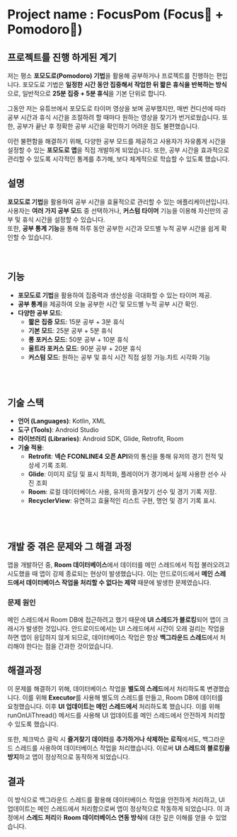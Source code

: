 # Project name : FocusPom (Focus🧠 + Pomodoro🍅)

## 프로젝트를 진행 하게된 계기
저는 평소 **포모도로(Pomodoro) 기법**을 활용해 공부하거나 프로젝트를 진행하는 편입니다.
포모도로 기법은 **일정한 시간 동안 집중해서 작업한 뒤 짧은 휴식을 반복하는 방식**으로, 일반적으로 **25분 집중 + 5분 휴식**을 기본 단위로 합니다.

그동안 저는 유튜브에서 포모도로 타이머 영상을 보며 공부했지만, 매번 컨디션에 따라 공부 시간과 휴식 시간을 조절하려 할 때마다 원하는 영상을 찾기가 번거로웠습니다.
또한, 공부가 끝난 후 정확한 공부 시간을 확인하기 어려운 점도 불편했습니다.

이런 불편함을 해결하기 위해, 다양한 공부 모드를 제공하고 사용자가 자유롭게 시간을 설정할 수 있는 **포모도로 앱**을 직접 개발하게 되었습니다.
또한, 공부 시간을 효과적으로 관리할 수 있도록 시각적인 통계를 추가해, 보다 체계적으로 학습할 수 있도록 했습니다.

## 설명
**포모도로 기법**을 활용하여 공부 시간을 효율적으로 관리할 수 있는 애플리케이션입니다.<br>
사용자는 **여러 가지 공부 모드** 중 선택하거나, **커스텀 타이머** 기능을 이용해 자신만의 공부 및 휴식 시간을 설정할 수 있습니다.<br>
또한, **공부 통계 기능**을 통해 하루 동안 공부한 시간과 모드별 누적 공부 시간을 쉽게 확인할 수 있습니다.<br>
<br> <br>

## 기능

- **포모도로 기법**을 활용하여 집중력과 생산성을 극대화할 수 있는 타이머 제공.
- **공부 통계**을 제공하여 오늘 공부한 시간 및 모드별 누적 공부 시간 확인.
- **다양한 공부 모드**:
  - **짧은 집중 모드**: 15분 공부 + 3분 휴식
  - **기본 모드**: 25분 공부 + 5분 휴식
  - **롱 포커스 모드**: 50분 공부 + 10분 휴식
  - **울트라 포커스 모드**: 90분 공부 + 20분 휴식
  - **커스텀 모드**: 원하는 공부 및 휴식 시간 직접 설정 가능.차트 시각화 기능


<br> <br>
## 기술 스택

- **언어 (Languages)**: Kotlin, XML
- **도구 (Tools)**: Android Studio
- **라이브러리 (Libraries)**: Android SDK, Glide, Retrofit, Room
- **기술 적용**:
  - **Retrofit**: **넥슨 FCONLINE4 오픈 API**와의 통신을 통해 유저의 경기 전적 및 상세 기록 조회.
  - **Glide**: 이미지 로딩 및 표시 최적화, 플레이어가 경기에서 실제 사용한 선수 사진 조회
  - **Room**: 로컬 데이터베이스 사용, 유저의 즐겨찾기 선수 및 경기 기록 저장.
  - **RecyclerView**: 유연하고 효율적인 리스트 구현, 명언 및 경기 기록 표시.

<br> <br>

## 개발 중 겪은 문제와 그 해결 과정
앱을 개발하던 중, **Room 데이터베이스**에서 데이터를 메인 스레드에서 직접 불러오려고 시도했을 때 앱이 강제 종료되는 현상이 발생했습니다. 이는 안드로이드에서 **메인 스레드에서 데이터베이스 작업을 처리할 수 없다는 제약** 때문에 발생한 문제였습니다.

### 문제 원인
메인 스레드에서 Room DB에 접근하려고 했기 때문에 **UI 스레드가 블로킹**되어 앱이 크래시가 발생한 것입니다. 안드로이드에서는 UI 스레드에서 시간이 오래 걸리는 작업을 하면 앱이 응답하지 않게 되므로, 데이터베이스 작업은 항상 **백그라운드 스레드**에서 처리해야 한다는 점을 간과한 것이었습니다.

## 해결과정
이 문제를 해결하기 위해, 데이터베이스 작업을 **별도의 스레드**에서 처리하도록 변경했습니다. 이를 위해 **Executor**를 사용해 별도의 스레드를 만들고, Room DB에 데이터를 요청했습니다. 이후 **UI 업데이트는 메인 스레드에서** 처리하도록 했습니다. 이를 위해 runOnUiThread() 메서드를 사용해 UI 업데이트를 메인 스레드에서 안전하게 처리할 수 있도록 했습니다.

또한, 체크박스 클릭 시 **즐겨찾기 데이터**를 **추가하거나 삭제하는 로직**에서도, 백그라운드 스레드를 사용하여 데이터베이스 작업을 처리했습니다. 이로써 **UI 스레드의 블로킹을 방지**하고 앱이 정상적으로 동작하게 되었습니다.

## 결과
이 방식으로 백그라운드 스레드를 활용해 데이터베이스 작업을 안전하게 처리하고, UI 업데이트는 메인 스레드에서 처리함으로써 앱이 정상적으로 작동하게 되었습니다. 이 과정에서 **스레드 처리**와 **Room 데이터베이스 연동 방식**에 대한 깊은 이해를 얻을 수 있었습니다.

<br> <br>
